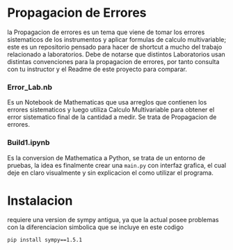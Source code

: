 # Propagacion de Errores
la Propagacion de errores es un tema que viene de tomar los errores sistematicos de los instrumentos y aplicar formulas de calculo multivariable; este es un repositorio pensado para hacer de shortcut a mucho del trabajo relacionado a laboratorios. Debe de notarse que distintos Laboratorios usan distintas convenciones para la propagacion de errores, por tanto consulta con tu instructor y el Readme de este proyecto para comparar.

### Error_Lab.nb
Es un Notebook de Mathematicas que usa arreglos que contienen los errores sistematicos y luego utiliza Calculo Multivariable para obtener el error sistematico final de la cantidad a medir. Se trata de Propagacion de errores.

### Build1.ipynb
Es la conversion de Mathematica a Python, se trata de un entorno de pruebas, la idea es finalmente crear una `main.py` con interfaz grafica, el cual deje en claro visualmente y sin explicacion el como utilizar el programa.

# Instalacion
requiere una version de sympy antigua, ya que la actual posee problemas con la diferenciacion simbolica que se incluye en este codigo
```
pip install sympy==1.5.1
```
